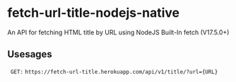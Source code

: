 # fetch-url-title-nodejs-native

An API for fetching HTML title by URL using NodeJS Built-In fetch (V17.5.0+)

## Usesages

``` GET:``` ```https://fetch-url-title.herokuapp.com/api/v1/title/?url={URL}```
